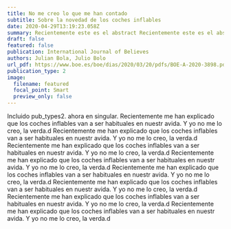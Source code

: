 ```yaml
---
title: No me creo lo que me han contado
subtitle: Sobre la novedad de los coches inflables
date: 2020-04-29T13:19:23.058Z
summary: Recientemente este es el abstract Recientemente este es el abstract Recientemente este es el abstract Recientemente este es el abstract Recientemente este es el abstract Recientemente este es el abstract 
draft: false
featured: false
publication: International Journal of Believes
authors: Julian Bola, Julio Bolo
url_pdf: https://www.boe.es/boe/dias/2020/03/20/pdfs/BOE-A-2020-3898.pdf
publication_type: 2
image:
  filename: featured
  focal_point: Smart
  preview_only: false
---
```

Incluido pub_types2. ahora en singular. Recientemente me han explicado que los coches inflables van a ser habituales en nuestr avida. Y yo no me lo creo, la verda.d Recientemente me han explicado que los coches inflables van a ser habituales en nuestr avida. Y yo no me lo creo, la verda.d Recientemente me han explicado que los coches inflables van a ser habituales en nuestr avida. Y yo no me lo creo, la verda.d Recientemente me han explicado que los coches inflables van a ser habituales en nuestr avida. Y yo no me lo creo, la verda.d Recientemente me han explicado que los coches inflables van a ser habituales en nuestr avida. Y yo no me lo creo, la verda.d Recientemente me han explicado que los coches inflables van a ser habituales en nuestr avida. Y yo no me lo creo, la verda.d Recientemente me han explicado que los coches inflables van a ser habituales en nuestr avida. Y yo no me lo creo, la verda.d Recientemente me han explicado que los coches inflables van a ser habituales en nuestr avida. Y yo no me lo creo, la verda.d
